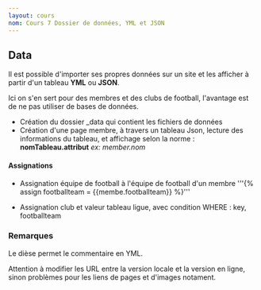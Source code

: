 ```yaml
---
layout: cours
nom: Cours 7 Dossier de données, YML et JSON
---
```


## Data

Il est possible d'importer ses propres données sur un site et les afficher à partir d'un tableau **YML** ou **JSON**.

Ici on s'en sert pour des membres et des clubs de football, l'avantage est de ne pas utiliser de bases de données.

- Création du dossier _data qui contient les fichiers de données
- Création d'une page membre, à travers un tableau Json, lecture des informations du tableau, et affichage selon la norme :
**nomTableau.attribut**
*ex: member.nom*

#### Assignations

- Assignation équipe de football à l'équipe de football d'un membre
'''{% assign footballteam = {{membe.footballteam}} %}'''

- Assignation club et valeur tableau ligue, avec condition WHERE : key, footballteam

### Remarques
Le dièse permet le commentaire en YML.

Attention à modifier les URL entre la version locale et la version en ligne, sinon problèmes pour les liens de pages et d'images notament.
